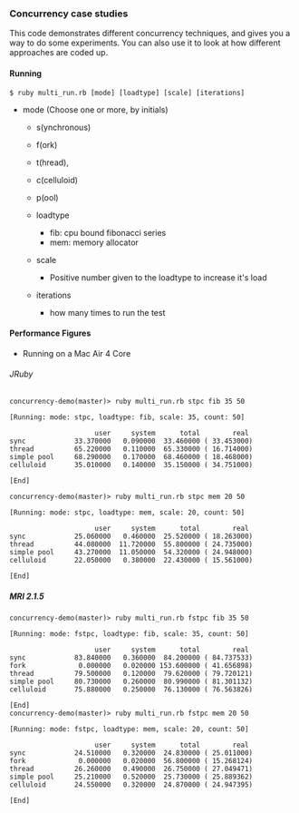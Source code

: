 ### Concurrency case studies

This code demonstrates different concurrency techniques, and gives you a way to do some
experiments. You can also use it to look at how different approaches are coded up.

#### Running

`$ ruby multi_run.rb [mode] [loadtype] [scale] [iterations]`

* mode (Choose one or more, by initials)
  * s(ynchronous)
  * f(ork)
  * t(hread),
  * c(celluloid)
  * p(ool)

  * loadtype
    * fib: cpu bound fibonacci series
    * mem: memory allocator

  * scale
    * Positive number given to the loadtype to increase it's load

  * iterations
    * how many times to run the test

#### Performance Figures

* Running on a Mac Air 4 Core

###### JRuby
~~~~
concurrency-demo(master)> ruby multi_run.rb stpc fib 35 50

[Running: mode: stpc, loadtype: fib, scale: 35, count: 50]

                     user     system      total        real
sync            33.370000   0.090000  33.460000 ( 33.453000)
thread          65.220000   0.110000  65.330000 ( 16.714000)
simple pool     68.290000   0.170000  68.460000 ( 18.468000)
celluloid       35.010000   0.140000  35.150000 ( 34.751000)

[End]

concurrency-demo(master)> ruby multi_run.rb stpc mem 20 50

[Running: mode: stpc, loadtype: mem, scale: 20, count: 50]

                     user     system      total        real
sync            25.060000   0.460000  25.520000 ( 18.263000)
thread          44.080000  11.720000  55.800000 ( 24.735000)
simple pool     43.270000  11.050000  54.320000 ( 24.948000)
celluloid       22.050000   0.380000  22.430000 ( 15.561000)

[End]
~~~~
##### MRI 2.1.5
~~~~
concurrency-demo(master)> ruby multi_run.rb fstpc fib 35 50

[Running: mode: fstpc, loadtype: fib, scale: 35, count: 50]

                     user     system      total        real
sync            83.840000   0.360000  84.200000 ( 84.737533)
fork             0.000000   0.020000 153.600000 ( 41.656898)
thread          79.500000   0.120000  79.620000 ( 79.720121)
simple pool     80.730000   0.260000  80.990000 ( 81.301132)
celluloid       75.880000   0.250000  76.130000 ( 76.563826)

[End]
concurrency-demo(master)> ruby multi_run.rb fstpc mem 20 50

[Running: mode: fstpc, loadtype: mem, scale: 20, count: 50]

                     user     system      total        real
sync            24.510000   0.320000  24.830000 ( 25.011000)
fork             0.000000   0.020000  56.800000 ( 15.268124)
thread          26.260000   0.490000  26.750000 ( 27.049471)
simple pool     25.210000   0.520000  25.730000 ( 25.889362)
celluloid       24.550000   0.320000  24.870000 ( 24.947395)

[End]
~~~~
